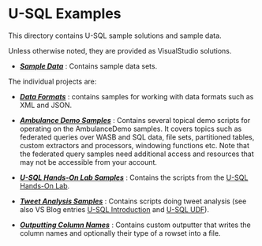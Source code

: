 # U-SQL Examples 

This directory contains U-SQL sample solutions and sample data. 

Unless otherwise noted, they are provided as VisualStudio solutions. 

- [***Sample Data***](Samples/Data) : Contains sample data sets.

The individual projects are:

- [***Data Formats***](DataFormats) : contains samples for working with data formats such as XML and JSON.

- [***Ambulance Demo Samples***](AmbulanceDemo) : Contains several topical demo scripts for operating on the AmbulanceDemo samples. It covers topics such as federated queries over WASB and SQL data, file sets, partitioned tables, custom extractors and processors, windowing functions etc. Note that the federated query samples need additional access and resources that may not be accessible from your account.

- [***U-SQL Hands-On Lab Samples***](IntroHOL-USQL) : Contains the scripts from the [U-SQL Hands-On Lab](http://aka.ms/usql-hol).

- [***Tweet Analysis Samples***](TweetAnalysis) : Contains scripts doing tweet analysis (see also VS Blog entries [U-SQL Introduction](http://blogs.msdn.com/b/visualstudio/archive/2015/09/28/introducing-u-sql.aspx) and [U-SQL UDF](http://blogs.msdn.com/b/visualstudio/archive/2015/10/28/writing-and-using-custom-code-in-u-sql-user-defined-functions.aspx)).

- [***Outputting Column Names***](HeaderOutputter) : Contains custom outputter that writes the column names and optionally their type of a rowset into a file.
